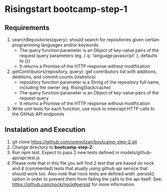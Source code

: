 # Risingstart bootcamp-step-1

## Requirements

1. searchRepositories(query): should search for repositories given certain programming languages and/or keywords
   - The query function parameter is an Object of key-value pairs of the request query parameters (eg. { q: 'language:javascript' }, defaults to {})
   - It returns a Promise of the HTTP response without modification
2. getContributors(repository, query): get contributors list with additions, deletions, and commit counts (statistics)
   - repository function parameter is a String of the repository full name, including the 
   owner (eg. RisingStack/cache)
   - The query function parameter is an Object of key-value pairs of the request query 
   - It returns a Promise of the HTTP response without modification
3. Write unit tests for each function, use nock to intercept HTTP calls to the GitHub API endpoints

## Instalation and Execution

1. git clone <https://github.com/orennitzan/bootcamp-step-2.git>
2. Change directory to **bootcamp-step-2**
3. Run npm test. Expect to pass 2 new tests defined in models/github-api/api.test.js
4. Please note that in this file you will find 2 test that are based on nock and 4 (commented) tests that atually using github api service that should work too. Also note that nock tests are defined widh .persist() option in order to prevent them from failing the calls to the api itself. See: <https://github.com/nock/nock#persist> for more information.
